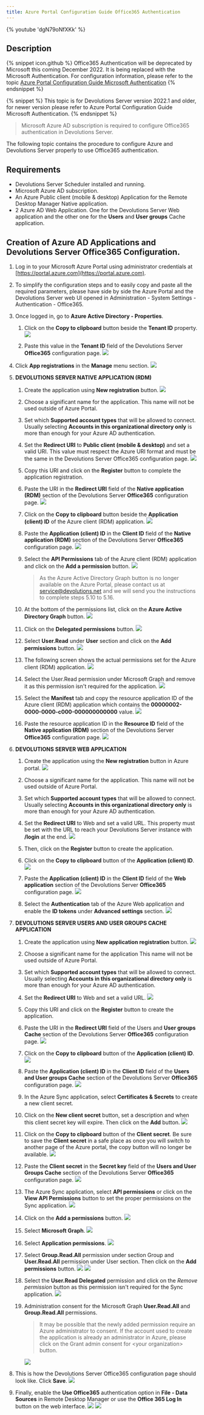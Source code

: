 ```yaml
---
title: Azure Portal Configuration Guide Office365 Authentication
---
```


{% youtube 'dgN79oNfXKk' %}

## Description

{% snippet icon.github %}
Office365 Authentication will be deprecated by Microsoft this coming December 2022. It is being replaced with the Microsoft Authentication. For configuration information, please refer to the topic [Azure Portal Configuration Guide Microsoft Authentication](https://kb.devolutions.net/kb_azure_portal_configuration_guide_microsoft_authentication.html)
{% endsnippet %}

{% snippet %}
This topic is for Devolutions Server version 2022.1 and older, for newer version please refer to Azure Portal Configuration Guide Microsoft Authentication.
{% endsnippet %}

> Microsoft Azure AD subscription is required to configure Office365 authentication in Devolutions Server.

The following topic contains the procedure to configure Azure and Devolutions Server properly to use Office365 authentication.

## Requirements

- Devolutions Server Scheduler installed and running.
- Microsoft Azure AD subscription.
- An Azure Public client (mobile & desktop) Application for the Remote Desktop Manager Native application.
- 2 Azure AD Web Application. One for the Devolutions Server Web application and the other one for the **Users** and **User groups** Cache application.

## Creation of Azure AD Applications and Devolutions Server Office365 Configuration.

1. Log in to your Microsoft Azure Portal using administrator credentials at [https://portal.azure.com](https://portal.azure.com).

2. To simplify the configuration steps and to easily copy and paste all the required parameters, please have side by side the Azure Portal and the Devolutions Server web UI opened in Administration - System Settings - Authentication - Office365.

3. Once logged in, go to **Azure Active Directory - Properties**.

    1. Click on the **Copy to clipboard** button beside the **Tenant ID** property.
        ![](https://kb.devolutions.net/images/kb4401.png)

    2. Paste this value in the **Tenant ID** field of the Devolutions Server **Office365** configuration page.
        ![](https://kb.devolutions.net/images/kb4402.png)

4. Click **App registrations** in the **Manage** menu section.
    ![](https://kb.devolutions.net/images/kb4403.png)

5. **DEVOLUTIONS SERVER NATIVE APPLICATION (RDM)**

    1. Create the application using **New registration** button.
        ![](https://kb.devolutions.net/images/kb4404.png)

    2. Choose a significant name for the application. This name will not be used outside of Azure Portal.

    3. Set which **Supported account types** that will be allowed to connect. Usually selecting **Accounts in this organizational directory only** is more than enough for your Azure AD authentication.

    4. Set the **Redirect URI** to **Public client (mobile & desktop)** and set a valid URI. This value must respect the Azure URI format and must be the same in the Devolutions Server Office365 configuration page.
        ![](https://kb.devolutions.net/images/kb4405.png)

    5. Copy this URI and click on the **Register** button to complete the application registration.

    6. Paste the URI in the **Redirect URI** field of the **Native application (RDM)** section of the Devolutions Server **Office365** configuration page.
        ![](https://kb.devolutions.net/images/kb4406.png)

    7. Click on the **Copy to clipboard** button beside the **Application (client) ID** of the Azure client (RDM) application.
        ![](https://kb.devolutions.net/images/kb4407.png)

    8. Paste the **Application (client) ID** in the **Client ID** field of the **Native application (RDM)** section of the Devolutions Server **Office365** configuration page.
        ![](https://kb.devolutions.net/images/kb4408.png)

    9. Select the **API Permissions** tab of the Azure client (RDM) application and click on the **Add a permission** button.
        ![](https://kb.devolutions.net/images/kb4409.png)

        > As the Azure Active Directory Graph button is no longer available on the Azure Portal, please contact us at [service@devolutions.net](mailto:service@devolutions.net) and we will send you the instructions to complete steps 5.10 to 5.16.

    10. At the bottom of the permissions list, click on the **Azure Active Directory Graph** button.
        ![](https://kb.devolutions.net/images/kb4410.png)

    11. Click on the **Delegated permissions** button.
        ![](https://kb.devolutions.net/images/kb4411.png)

    12. Select **User.Read** under **User** section and click on the **Add permissions** button.
        ![](https://kb.devolutions.net/images/kb4412.png)

    13. The following screen shows the actual permissions set for the Azure client (RDM) application.
        ![](https://kb.devolutions.net/images/kb4413.png)

    14. Select the User.Read permission under Microsoft Graph and remove it as this permission isn't required for the application.
        ![](https://kb.devolutions.net/images/kb8008.png)

    15. Select the **Manifest** tab and copy the resource application ID of the Azure client (RDM) application which contains the **00000002-0000-0000-c000-000000000000** value.
        ![](https://kb.devolutions.net/images/kb4414.png)

    16. Paste the resource application ID in the **Resource ID** field of the **Native application (RDM)** section of the Devolutions Server **Office365** configuration page.
        ![](https://kb.devolutions.net/images/kb4415.png)

6. **DEVOLUTIONS SERVER WEB APPLICATION**

    1. Create the application using the **New registration** button in Azure portal.
        ![](https://kb.devolutions.net/images/kb4404.png)

    2. Choose a significant name for the application. This name will not be used outside of Azure Portal.

    3. Set which **Supported account types** that will be allowed to connect. Usually selecting **Accounts in this organizational directory only** is more than enough for your Azure AD authentication.

    4. Set the **Redirect URI** to Web and set a valid URL. This property must be set with the URL to reach your Devolutions Server instance with **/login** at the end.
        ![](https://kb.devolutions.net/images/kb4416.png)

    5. Then, click on the **Register** button to create the application.

    6. Click on the **Copy to clipboard** button of the **Application (client) ID**.
        ![](https://kb.devolutions.net/images/kb4407.png)

    7. Paste the **Application (client) ID** in the **Client ID** field of the **Web application** section of the Devolutions Server **Office365** configuration page.
        ![](https://kb.devolutions.net/images/kb4417.png)

    8. Select the **Authentication** tab of the Azure Web application and enable the **ID tokens** under **Advanced settings** section.
        ![](https://kb.devolutions.net/images/kb4418.png)

7. **DEVOLUTIONS SERVER USERS AND USER GROUPS CACHE APPLICATION**

    1. Create the application using **New application registration** button.
        ![](https://kb.devolutions.net/images/kb4404.png)

    2. Choose a significant name for the application This name will not be used outside of Azure Portal.

    3. Set which **Supported account types** that will be allowed to connect. Usually selecting **Accounts in this organizational directory only** is more than enough for your Azure AD authentication.

    4. Set the **Redirect URI** to Web and set a valid URL.
        ![](https://kb.devolutions.net/images/kb4419.png)

    5. Copy this URI and click on the **Register** button to create the application.

    6. Paste the URI in the **Redirect URI** field of the Users and **User groups Cache** section of the Devolutions Server **Office365** configuration page.
        ![](https://kb.devolutions.net/images/kb4420.png)

    7. Click on the **Copy to clipboard** button of the **Application (client) ID**.
        ![](https://kb.devolutions.net/images/kb4421.png)

    8. Paste the **Application (client) ID** in the **Client ID** field of the **Users and User groups Cache** section of the Devolutions Server **Office365** configuration page.
        ![](https://kb.devolutions.net/images/kb4422.png)

    9. In the Azure Sync application, select **Certificates & Secrets** to create a new client secret.

    10. Click on the **New client secret** button, set a description and when this client secret key will expire. Then click on the **Add** button.
        ![](https://kb.devolutions.net/images/kb4423.png)

    11. Click on the **Copy to clipboard** button of the **Client secret**. Be sure to save the **Client secret** in a safe place as once you will switch to another page of the Azure portal, the copy button will no longer be available.
        ![](https://kb.devolutions.net/images/kb4424.png)

    12. Paste the **Client secret** in the **Secret key** field of the **Users and User Groups Cache** section of the Devolutions Server **Office365** configuration page.
        ![](https://kb.devolutions.net/images/kb4425.png)

    13. The Azure Sync application, select **API permissions** or click on the **View API Permissions** button to set the proper permissions on the Sync application.
        ![](https://kb.devolutions.net/images/kb4426.png)

    14. Click on the **Add a permissions** button.
        ![](https://kb.devolutions.net/images/kb4427.png)

    15. Select **Microsoft Graph**.
        ![](https://kb.devolutions.net/images/kb4428.png)

    16. Select **Application permissions**.
        ![](https://kb.devolutions.net/images/kb4429.png)

    17. Select **Group.Read.All** permission under section Group and **User.Read.All** permission under User section. Then click on the **Add permissions** button.
        ![](https://kb.devolutions.net/images/kb4430.png)
        ![](https://kb.devolutions.net/images/kb4431.png)

    18. Select the **User.Read Delegated** permission and click on the *Remove permission* button as this permission isn't required for the Sync application.
        ![](https://kb.devolutions.net/images/kb4432.png)

    19. Administration consent for the Microsoft Graph **User.Read.All** and **Group.Read.All** permissions.
        > It may be possible that the newly added permission require an Azure administrator to consent. If the account used to create the application is already an administrator in Azure, please click on the Grant admin consent for &lt;your organization&gt; button.

        ![](https://kb.devolutions.net/images/kb8010.png)

8. This is how the Devolutions Server Office365 configuration page should look like. Click **Save**.
    ![](https://kb.devolutions.net/images/kb4433.png)

9. Finally, enable the **Use Office365** authentication option in **File - Data Sources** in Remote Desktop Manager or use the **Office 365 Log In** button on the web interface.
    ![](https://kb.devolutions.net/images/kb4434.png)
    ![](https://kb.devolutions.net/images/kb4435.png)